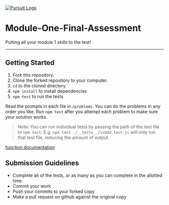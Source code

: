 [![Pursuit Logo](https://avatars1.githubusercontent.com/u/5825944?s=200&v=4)](https://pursuit.org)

# Module-One-Final-Assessment

Putting all your module 1 skills to the test!

---

## Getting Started

1. Fork this repository.
1. Clone the forked repository to your computer.
1. `cd` to the cloned directory
1. `npm install` to install dependencies
1. `npm test` to run the tests

Read the prompts in each file in `/problems`. You can do the problems in any order you like. Run `npm test` after you attempt each problem to make sure your solution works.

> Note: You can run individual tests by passing the path of the test file to `npm test`. E.g. `npm test ./__tests__/isOdd.test.js` will only run that test file, reducing the amount of output.

[function documentation](./docs/index.html)

## Submission Guidelines

- Complete all of the tests, or as many as you can complete in the allotted time.
- Commit your work
- Push your commits to your forked copy
- Make a pull request on github against the original copy
